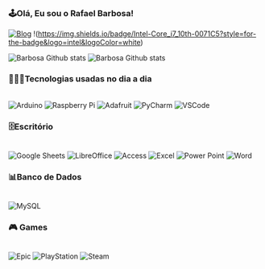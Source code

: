 
### 🕹️Olá, Eu sou o Rafael Barbosa!

[![Blog](https://img.shields.io/website-up-down-green-red/http/monip.org.svg)](website:http://monip.org)
!(https://img.shields.io/badge/Intel-Core_i7_10th-0071C5?style=for-the-badge&logo=intel&logoColor=white)

![Barbosa Github stats](https://github-readme-stats.vercel.app/api?username=Rafabs&show_icons=true&theme=dracula) ![Barbosa Github stats](https://github-readme-stats.vercel.app/api/top-langs/?username=Rafabs&show_icons=true&theme=dracula)

### 👨🏻‍💻Tecnologias usadas no dia a dia
<div style="display: inline_block"><br/>
  <img align-"center" alt="Arduino" src="https://img.shields.io/badge/Arduino-00979D?style=for-the-badge&logo=Arduino&logoColor=white" />    
  <img align-"center" alt="Raspberry Pi" src="https://img.shields.io/badge/Raspberry%20Pi-A22846?style=for-the-badge&logo=Raspberry%20Pi&logoColor=white" />
  <img align-"center" alt="Adafruit" src="https://img.shields.io/badge/adafruit-000000?style=for-the-badge&logo=adafruit&logoColor=white" />
  <img align-"center" alt="PyCharm" src="https://img.shields.io/badge/PyCharm-000000.svg?&style=for-the-badge&logo=PyCharm&logoColor=white" />
  <img align-"center" alt="VSCode" src="https://img.shields.io/badge/Visual_Studio_Code-0078D4?style=for-the-badge&logo=visual%20studio%20code&logoColor=white" /> 
</div>

### 🗄️Escritório
<div style="display: inline_block"><br/>
  <img align-"center" alt="Google Sheets" src="https://img.shields.io/badge/Google%20Sheets-34A853?style=for-the-badge&logo=google-sheets&logoColor=white" />    
  <img align-"center" alt="LibreOffice" src="https://img.shields.io/badge/LibreOffice-18A303?style=for-the-badge&logo=LibreOffice&logoColor=white" />
  <img align-"center" alt="Access" src="https://img.shields.io/badge/Microsoft_Access-A4373A?style=for-the-badge&logo=microsoft-access&logoColor=white" />
  <img align-"center" alt="Excel" src="https://img.shields.io/badge/Microsoft_Excel-217346?style=for-the-badge&logo=microsoft-excel&logoColor=white" />
  <img align-"center" alt="Power Point" src="https://img.shields.io/badge/Microsoft_PowerPoint-B7472A?style=for-the-badge&logo=microsoft-powerpoint&logoColor=white" />
  <img align-"center" alt="Word" src="https://img.shields.io/badge/Microsoft_Word-2B579A?style=for-the-badge&logo=microsoft-word&logoColor=white" /> 
</div>

### 📊Banco de Dados
<div style="display: inline_block"><br/>
  <img align-"center" alt="MySQL" src="https://img.shields.io/badge/MySQL-005C84?style=for-the-badge&logo=mysql&logoColor=white" />    
  </div>

### 🎮 Games
<div style="display: inline_block"><br/>
  <img align-"center" alt="Epic" src="https://img.shields.io/badge/Epic%20Games-313131?style=for-the-badge&logo=Epic%20Games&logoColor=white" />    
  <img align-"center" alt="PlayStation" src="https://img.shields.io/badge/PlayStation-003791?style=for-the-badge&logo=playstation&logoColor=white" />
  <img align-"center" alt="Steam" src="https://img.shields.io/badge/Steam-000000?style=for-the-badge&logo=steam&logoColor=white" />
</div>
